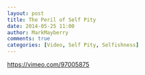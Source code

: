```yaml
---
layout: post
title: The Peril of Self Pity
date: 2014-05-25 11:00
author: MarkMayberry
comments: true
categories: [Video, Self Pity, Selfishness]
---
```

https://vimeo.com/97005875
